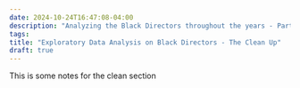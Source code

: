 ```yaml
---
date: 2024-10-24T16:47:08-04:00
description: "Analyzing the Black Directors throughout the years - Part II"
tags:
title: "Exploratory Data Analysis on Black Directors - The Clean Up"
draft: true
---
```


This is some notes for the clean section
